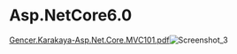 # Asp.NetCore6.0

[Gencer.Karakaya-Asp.Net.Core.MVC101.pdf](https://github.com/gencerkrky/Asp.NetCore6.0--GelecegiYazanlar/files/10140735/Gencer.Karakaya-Asp.Net.Core.MVC101.pdf)![Screenshot_3](https://user-images.githubusercontent.com/104096533/205284970-92e0fdfc-a385-46a2-aeda-b870255cdc36.png)
</hr>
